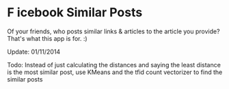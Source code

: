 F
icebook Similar Posts
========================

Of your friends, who posts similar links & articles to the article you provide?
That's what this app is for. :)

Update: 01/11/2014

Todo: Instead of just calculating the distances and saying the least distance is the most similar post, use KMeans
and the tfid count vectorizer to find the similar posts

